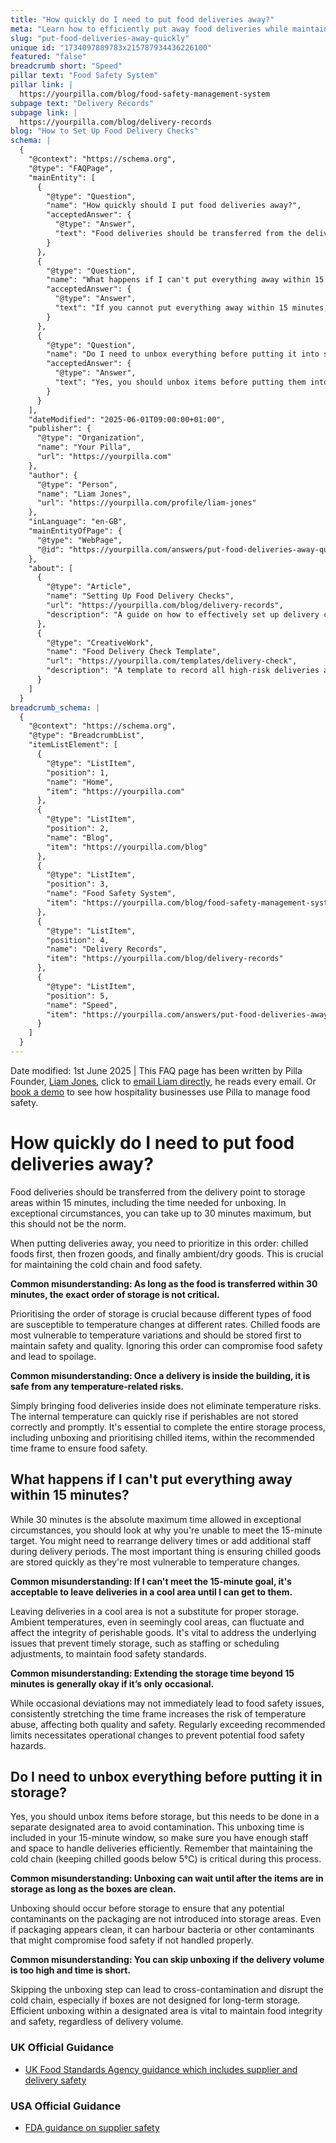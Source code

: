 ```yaml
---
title: "How quickly do I need to put food deliveries away?"
meta: "Learn how to efficiently put away food deliveries while maintaining food safety standards. Prioritize chilled and frozen goods to ensure the cold chain is not broken."
slug: "put-food-deliveries-away-quickly"
unique id: "1734097889783x215787934436226100"
featured: "false"
breadcrumb short: "Speed"
pillar text: "Food Safety System"
pillar link: |
  https://yourpilla.com/blog/food-safety-management-system
subpage text: "Delivery Records"
subpage link: |
  https://yourpilla.com/blog/delivery-records
blog: "How to Set Up Food Delivery Checks"
schema: |
  {
    "@context": "https://schema.org",
    "@type": "FAQPage",
    "mainEntity": [
      {
        "@type": "Question",
        "name": "How quickly should I put food deliveries away?",
        "acceptedAnswer": {
          "@type": "Answer",
          "text": "Food deliveries should be transferred from the delivery point to storage areas within 15 minutes, including the time needed for unboxing. In exceptional circumstances, up to 30 minutes is permissible, but this should not be a regular practice. It is critical to prioritise the order of storage: chilled foods first, then frozen goods, and finally ambient or dry goods to maintain the cold chain and ensure food safety."
        }
      },
      {
        "@type": "Question",
        "name": "What happens if I can't put everything away within 15 minutes?",
        "acceptedAnswer": {
          "@type": "Answer",
          "text": "If you cannot put everything away within 15 minutes, consider why you're unable to meet this target. You might need to rearrange delivery times or increase staffing during delivery periods. Prioritising chilled goods is essential as they are most susceptible to temperature changes. Address the underlying issues to maintain food safety standards."
        }
      },
      {
        "@type": "Question",
        "name": "Do I need to unbox everything before putting it into storage?",
        "acceptedAnswer": {
          "@type": "Answer",
          "text": "Yes, you should unbox items before putting them into storage. This should be done in a designated area to avoid contamination. Unboxing is included in your 15-minute window for putting deliveries away. Ensure there is enough staff and space to efficiently handle and unbox the deliveries promptly while maintaining the cold chain."
        }
      }
    ],
    "dateModified": "2025-06-01T09:00:00+01:00",
    "publisher": {
      "@type": "Organization",
      "name": "Your Pilla",
      "url": "https://yourpilla.com"
    },
    "author": {
      "@type": "Person",
      "name": "Liam Jones",
      "url": "https://yourpilla.com/profile/liam-jones"
    },
    "inLanguage": "en-GB",
    "mainEntityOfPage": {
      "@type": "WebPage",
      "@id": "https://yourpilla.com/answers/put-food-deliveries-away-quickly"
    },
    "about": [
      {
        "@type": "Article",
        "name": "Setting Up Food Delivery Checks",
        "url": "https://yourpilla.com/blog/delivery-records",
        "description": "A guide on how to effectively set up delivery checks for food deliveries to ensure food safety and compliance."
      },
      {
        "@type": "CreativeWork",
        "name": "Food Delivery Check Template",
        "url": "https://yourpilla.com/templates/delivery-check",
        "description": "A template to record all high-risk deliveries and any issues, ensuring compliance and traceability in food safety management."
      }
    ]
  }
breadcrumb_schema: |
  {
    "@context": "https://schema.org",
    "@type": "BreadcrumbList",
    "itemListElement": [
      {
        "@type": "ListItem",
        "position": 1,
        "name": "Home",
        "item": "https://yourpilla.com"
      },
      {
        "@type": "ListItem",
        "position": 2,
        "name": "Blog",
        "item": "https://yourpilla.com/blog"
      },
      {
        "@type": "ListItem",
        "position": 3,
        "name": "Food Safety System",
        "item": "https://yourpilla.com/blog/food-safety-management-system"
      },
      {
        "@type": "ListItem",
        "position": 4,
        "name": "Delivery Records",
        "item": "https://yourpilla.com/blog/delivery-records"
      },
      {
        "@type": "ListItem",
        "position": 5,
        "name": "Speed",
        "item": "https://yourpilla.com/answers/put-food-deliveries-away-quickly"
      }
    ]
  }
---
```


Date modified: 1st June 2025 | This FAQ page has been written by Pilla Founder, [Liam Jones](https://yourpilla.com/profile/liam-jones), click to [email Liam directly](https://mailto:liam@yourpilla.com/), he reads every email. Or [book a demo](https://calendly.com/pilla/demo) to see how hospitality businesses use Pilla to manage food safety.

# How quickly do I need to put food deliveries away?

Food deliveries should be transferred from the delivery point to storage areas within 15 minutes, including the time needed for unboxing. In exceptional circumstances, you can take up to 30 minutes maximum, but this should not be the norm.

When putting deliveries away, you need to prioritize in this order: chilled foods first, then frozen goods, and finally ambient/dry goods. This is crucial for maintaining the cold chain and food safety.

**Common misunderstanding: As long as the food is transferred within 30 minutes, the exact order of storage is not critical.**

Prioritising the order of storage is crucial because different types of food are susceptible to temperature changes at different rates. Chilled foods are most vulnerable to temperature variations and should be stored first to maintain safety and quality. Ignoring this order can compromise food safety and lead to spoilage.

**Common misunderstanding: Once a delivery is inside the building, it is safe from any temperature-related risks.**

Simply bringing food deliveries inside does not eliminate temperature risks. The internal temperature can quickly rise if perishables are not stored correctly and promptly. It's essential to complete the entire storage process, including unboxing and prioritising chilled items, within the recommended time frame to ensure food safety.

## What happens if I can't put everything away within 15 minutes?

While 30 minutes is the absolute maximum time allowed in exceptional circumstances, you should look at why you're unable to meet the 15-minute target. You might need to rearrange delivery times or add additional staff during delivery periods. The most important thing is ensuring chilled goods are stored quickly as they're most vulnerable to temperature changes.

**Common misunderstanding: If I can't meet the 15-minute goal, it's acceptable to leave deliveries in a cool area until I can get to them.**

Leaving deliveries in a cool area is not a substitute for proper storage. Ambient temperatures, even in seemingly cool areas, can fluctuate and affect the integrity of perishable goods. It's vital to address the underlying issues that prevent timely storage, such as staffing or scheduling adjustments, to maintain food safety standards.

**Common misunderstanding: Extending the storage time beyond 15 minutes is generally okay if it’s only occasional.**

While occasional deviations may not immediately lead to food safety issues, consistently stretching the time frame increases the risk of temperature abuse, affecting both quality and safety. Regularly exceeding recommended limits necessitates operational changes to prevent potential food safety hazards.

## Do I need to unbox everything before putting it in storage?

Yes, you should unbox items before storage, but this needs to be done in a separate designated area to avoid contamination. This unboxing time is included in your 15-minute window, so make sure you have enough staff and space to handle deliveries efficiently. Remember that maintaining the cold chain (keeping chilled goods below 5°C) is critical during this process.

**Common misunderstanding: Unboxing can wait until after the items are in storage as long as the boxes are clean.**

Unboxing should occur before storage to ensure that any potential contaminants on the packaging are not introduced into storage areas. Even if packaging appears clean, it can harbour bacteria or other contaminants that might compromise food safety if not handled properly.

**Common misunderstanding: You can skip unboxing if the delivery volume is too high and time is short.**

Skipping the unboxing step can lead to cross-contamination and disrupt the cold chain, especially if boxes are not designed for long-term storage. Efficient unboxing within a designated area is vital to maintain food integrity and safety, regardless of delivery volume.

### UK Official Guidance

-   [UK Food Standards Agency guidance which includes supplier and delivery safety](https://www.food.gov.uk/business-guidance/managing-food-safety)

### USA Official Guidance

-   [FDA guidance on supplier safety](https://www.fda.gov/food/importing-food-products-united-states/industry-resources-third-party-audit-standards-and-fsma-supplier-verification-requirements)